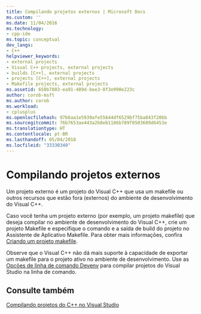 ```yaml
---
title: Compilando projetos externos | Microsoft Docs
ms.custom: ''
ms.date: 11/04/2016
ms.technology:
- cpp-ide
ms.topic: conceptual
dev_langs:
- C++
helpviewer_keywords:
- external projects
- Visual C++ projects, external projects
- builds [C++], external projects
- projects [C++], external projects
- Makefile projects, external projects
ms.assetid: 650b7803-ea91-489d-bee3-8f3e990e223c
author: corob-msft
ms.author: corob
ms.workload:
- cplusplus
ms.openlocfilehash: 97b6aa1e5939afe55644df6529bf75ba043f20bb
ms.sourcegitcommit: 76b7653ae443a2b8eb1186b789f8503609d6453e
ms.translationtype: HT
ms.contentlocale: pt-BR
ms.lasthandoff: 05/04/2018
ms.locfileid: "33330340"
---
```

# <a name="building-external-projects"></a>Compilando projetos externos
Um projeto externo é um projeto do Visual C++ que usa um makefile ou outros recursos que estão fora (externos) do ambiente de desenvolvimento do Visual C++.  
  
 Caso você tenha um projeto externo (por exemplo, um projeto makefile) que deseja compilar no ambiente de desenvolvimento do Visual C++, crie um projeto Makefile e especifique o comando e a saída de build do projeto no Assistente de Aplicativo Makefile. Para obter mais informações, confira [Criando um projeto makefile](../ide/creating-a-makefile-project.md).  
  
 Observe que o Visual C++ não dá mais suporte à capacidade de exportar um makefile para o projeto ativo no ambiente de desenvolvimento. Use as [Opções de linha de comando Devenv](/visualstudio/ide/reference/devenv-command-line-switches) para compilar projetos do Visual Studio na linha de comando.  
  
## <a name="see-also"></a>Consulte também  
 [Compilando projetos do C++ no Visual Studio](../ide/building-cpp-projects-in-visual-studio.md)